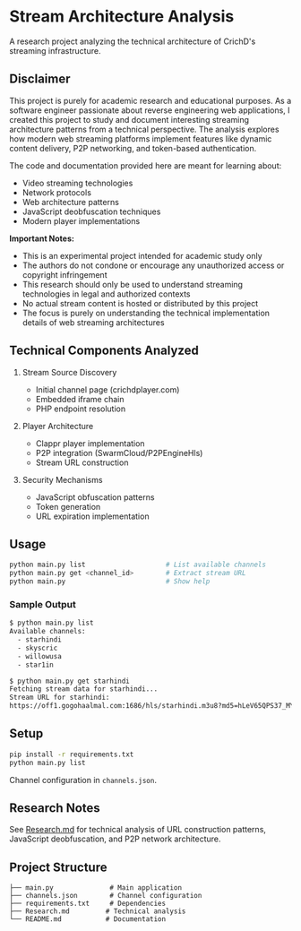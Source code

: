 # Stream Architecture Analysis
A research project analyzing the technical architecture of CrichD's streaming infrastructure.

## Disclaimer
This project is purely for academic research and educational purposes. As a software engineer passionate about reverse engineering web applications, I created this project to study and document interesting streaming architecture patterns from a technical perspective. The analysis explores how modern web streaming platforms implement features like dynamic content delivery, P2P networking, and token-based authentication.

The code and documentation provided here are meant for learning about:
- Video streaming technologies
- Network protocols
- Web architecture patterns
- JavaScript deobfuscation techniques
- Modern player implementations

**Important Notes:**
- This is an experimental project intended for academic study only
- The authors do not condone or encourage any unauthorized access or copyright infringement
- This research should only be used to understand streaming technologies in legal and authorized contexts
- No actual stream content is hosted or distributed by this project
- The focus is purely on understanding the technical implementation details of web streaming architectures

## Technical Components Analyzed
1. Stream Source Discovery
   - Initial channel page (crichdplayer.com)
   - Embedded iframe chain
   - PHP endpoint resolution

2. Player Architecture
   - Clappr player implementation
   - P2P integration (SwarmCloud/P2PEngineHls)
   - Stream URL construction

3. Security Mechanisms
   - JavaScript obfuscation patterns
   - Token generation
   - URL expiration implementation

## Usage

```bash
python main.py list                    # List available channels
python main.py get <channel_id>        # Extract stream URL
python main.py                         # Show help
```

### Sample Output
```bash
$ python main.py list
Available channels:
  - starhindi
  - skyscric
  - willowusa
  - star1in

$ python main.py get starhindi
Fetching stream data for starhindi...
Stream URL for starhindi:
https://off1.gogohaalmal.com:1686/hls/starhindi.m3u8?md5=hLeV65QPS37_MYtux7X1Ug&expires=1748824542
```

## Setup

```bash
pip install -r requirements.txt
python main.py list
```

Channel configuration in `channels.json`.

## Research Notes
See [Research.md](Research.md) for technical analysis of URL construction patterns, JavaScript deobfuscation, and P2P network architecture.

## Project Structure

```
├── main.py              # Main application
├── channels.json        # Channel configuration
├── requirements.txt     # Dependencies
├── Research.md         # Technical analysis
└── README.md           # Documentation
```
